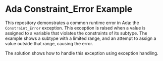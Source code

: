 # Ada Constraint_Error Example

This repository demonstrates a common runtime error in Ada: the `Constraint_Error` exception. This exception is raised when a value is assigned to a variable that violates the constraints of its subtype.  The example shows a subtype with a limited range, and an attempt to assign a value outside that range, causing the error.

The solution shows how to handle this exception using exception handling.